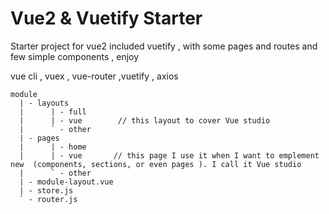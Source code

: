 # Vue2 & Vuetify Starter
Starter project for vue2 included vuetify , with some pages and routes and few simple components , enjoy

vue cli , vuex , vue-router ,vuetify , axios
```
module
  | - layouts
  |      | - full
  |      | - vue        // this layout to cover Vue studio
  |      ` - other
  | - pages
  |      | - home
  |      | - vue       // this page I use it when I want to emplement  new  (components, sections, or even pages ). I call it Vue studio
  |      ` - other
  | - module-layout.vue
  | - store.js
  ` - router.js
```